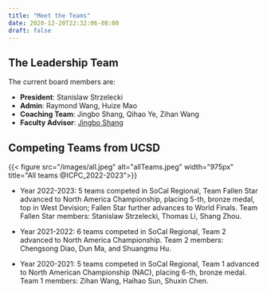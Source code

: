 ```yaml
---
title: "Meet the Teams"
date: 2020-12-20T22:32:06-08:00
draft: false
---
```


## The Leadership Team

The current board members are:
- **President**: Stanislaw Strzelecki 
- **Admin**: Raymond Wang, Huize Mao
- **Coaching Team**: Jingbo Shang, Qihao Ye, Zihan Wang
- **Faculty Advisor**: [Jingbo Shang](https://shangjingbo1226.github.io/)

## Competing Teams from UCSD

{{< figure src="/images/all.jpeg" alt="allTeams.jpeg" width="975px" title="All teams @ICPC_2022-2023">}}

- Year 2022-2023: 5 teams competed in SoCal Regional, Team Fallen Star advanced to North America Championship, placing 5-th, bronze medal, top in West Devision; Fallen Star further advances to World Finals. Team Fallen Star members: Stanislaw Strzelecki, Thomas Li, Shang Zhou.

- Year 2021-2022: 6 teams competed in SoCal Regional, Team 2 advanced to North America Championship. Team 2 members: Chengsong Diao, Dun Ma, and Shuangmu Hu.

- Year 2020-2021: 5 teams competed in SoCal Regional, Team 1 advanced to North American Championship (NAC), placing 6-th, bronze medal. Team 1 members: Zihan Wang, Haihao Sun, Shuxin Chen.